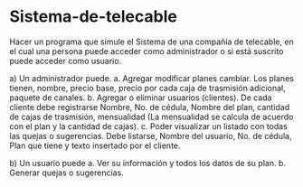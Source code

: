 # Sistema-de-telecable
Hacer un programa que simule el Sistema de una compañía de telecable, en el cual una persona puede acceder como administrador o si está suscrito puede acceder como usuario. 

a)	Un administrador puede.
  a.	Agregar modificar planes cambiar. Los planes tienen, nombre, precio base, precio por cada caja de trasmisión adicional, paquete de canales.
  b.	Agregar o eliminar usuarios (clientes). De cada cliente debe registrarse Nombre, No. de cédula, Nombre del plan, cantidad de cajas de trasmisión, mensualidad (La mensualidad se calcula de acuerdo con el plan y la cantidad de cajas). 
  c.	Poder visualizar un listado con todas las quejas o sugerencias. Debe listarse, Nombre del usuario, No. de cédula, Plan que tiene y texto insertado por el cliente.



b)	Un usuario puede
  a.	Ver su información y todos los datos de su plan.
  b.	Generar quejas o sugerencias.

